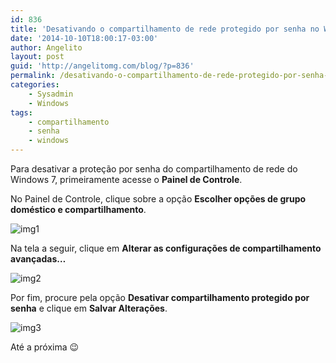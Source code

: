 ```yaml
---
id: 836
title: 'Desativando o compartilhamento de rede protegido por senha no Windows 7'
date: '2014-10-10T18:00:17-03:00'
author: Angelito
layout: post
guid: 'http://angelitomg.com/blog/?p=836'
permalink: /desativando-o-compartilhamento-de-rede-protegido-por-senha-no-windows-7/
categories:
    - Sysadmin
    - Windows
tags:
    - compartilhamento
    - senha
    - windows
---
```


Para desativar a proteção por senha do compartilhamento de rede do Windows 7, primeiramente acesse o **Painel de Controle**.

No Painel de Controle, clique sobre a opção **Escolher opções de grupo doméstico e compartilhamento**.

![img1](http://angelitomg.com/blog/wp-content/uploads/2014/10/img1-e1412963540294.png)

Na tela a seguir, clique em **Alterar as configurações de compartilhamento avançadas…**

![img2](http://angelitomg.com/blog/wp-content/uploads/2014/10/img2-e1412963675727.png)

Por fim, procure pela opção **Desativar compartilhamento protegido por senha** e clique em **Salvar Alterações**.[  ](http://angelitomg.com/blog/wp-content/uploads/2014/10/img1-e1412963540294.png)

![img3](http://angelitomg.com/blog/wp-content/uploads/2014/10/img3-e1412963780392.png)

Até a próxima 😉